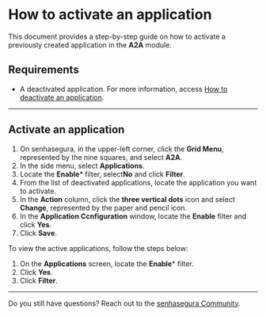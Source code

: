 # How to activate an application

This document provides a step-by-step guide on how to activate a previously created application in the **A2A** module.

## Requirements

* A deactivated application. For more information, access [How to deactivate an application](/v3-33/docs/a2a-how-to-deactivate-an-application).

***
## Activate an application

1. On senhasegura, in the upper-left corner, click the **Grid Menu**, represented by the nine squares, and select **A2A**.
2. In the side menu, select **Applications**.
3. Locate the **Enable*** filter, select**No** and click **Filter**.
5. From the list of deactivated applications, locate the application you want to activate.
6. In the **Action** column, click the **three vertical dots** icon and select **Change**, represented by the paper and pencil icon.
8. In the **Application Ccnfiguration** window, locate the **Enable** filter and click **Yes**.
9. Click **Save**.

To view the active applications, follow the steps below:

1. On the **Applications** screen, locate the **Enable*** filter.
2. Click **Yes**.
3. Click **Filter**.

***

Do you still have questions? Reach out to the [senhasegura Community](https://community.senhasegura.io/).

